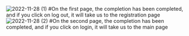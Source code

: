 ![2022-11-28 (1)](https://user-images.githubusercontent.com/115969743/204343516-650e58e3-7457-483d-80f9-0ad3cf365eb4.png)
#On the first page, the completion has been completed, and if you click on log out, it will take us to the registration page
![2022-11-28 (2)](https://user-images.githubusercontent.com/115969743/204343565-91b2aea6-7ddd-4579-b7f1-988d9a3b0128.png)
#On the second page, the completion has been completed, and if you click on login, it will take us to the main page
